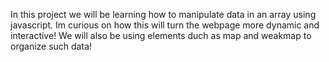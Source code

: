 In this project we will be learning how to manipulate data in an array using javascript. Im curious on how this will turn the webpage more dynamic and interactive! We will also be using elements duch as map and weakmap to organize such data!